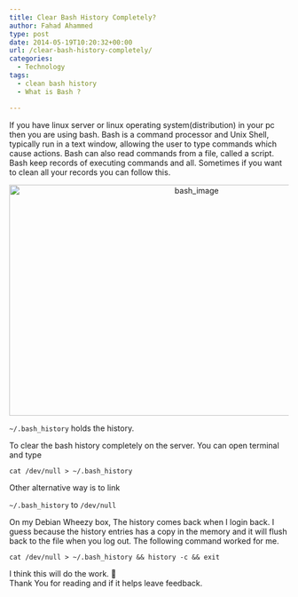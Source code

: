 ```yaml
---
title: Clear Bash History Completely?
author: Fahad Ahammed
type: post
date: 2014-05-19T10:20:32+00:00
url: /clear-bash-history-completely/
categories:
  - Technology
tags:
  - clean bash history
  - What is Bash ?

---
```

If you have linux server or linux operating system(distribution) in your pc then you are using bash. Bash is a command processor and Unix Shell, typically run in a text window, allowing the user to type commands which cause actions. Bash can also read commands from a file, called a script. Bash keep records of executing commands and all. Sometimes if you want to clean all your records you can follow this.<!--more-->

<p style="text-align: center;">
  <a href="https://i0.wp.com/fahadahammed.com/wp-content/uploads/2014/05/bash_image.png"><img loading="lazy" class="aligncenter size-full wp-image-1466" src="https://i0.wp.com/fahadahammed.com/wp-content/uploads/2014/05/bash_image.png?resize=660%2C416" alt="bash_image" width="660" height="416" srcset="https://i0.wp.com/fahadahammed.com/wp-content/uploads/2014/05/bash_image.png?w=675&ssl=1 675w, https://i0.wp.com/fahadahammed.com/wp-content/uploads/2014/05/bash_image.png?resize=300%2C189&ssl=1 300w" sizes="(max-width: 660px) 100vw, 660px" data-recalc-dims="1" /></a>
</p>

`~/.bash_history` holds the history.

To clear the bash history completely on the server. You can open terminal and type

`cat /dev/null > ~/.bash_history`

Other alternative way is to link

`~/.bash_history` to `/dev/null`

On my Debian Wheezy box, The history comes back when I login back. I guess because the history entries has a copy in the memory and it will flush back to the file when you log out. The following command worked for me.

`cat /dev/null > ~/.bash_history && history -c && exit`

I think this will do the work. 🙂  
Thank You for reading and if it helps leave feedback.